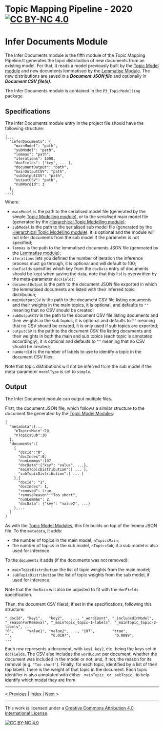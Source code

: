 # Topic Mapping Pipeline - 2020 [![CC BY-NC 4.0][cc-by-nc-shield]][cc-by-nc]
# Infer Documents Module

The Infer Documents module is the fifth module of the Topic Mapping Pipeline.It generates the topic distribution of new 
documents from an existing model. For that, it reads a model previously built by the 
[Topic Model module](ModelModule.md) and new documents lemmatised by the [Lemmatise Module](LemmatiseModule.md).
The new distributions are saved in a ***Document JSON file*** and optionally in ***Document CSV file(s)***.
 
The Infer Documents module is contained in the `P3_TopicModelling` package.

## Specifications

The Infer Documents module entry in the project file should have the following structure:
```json5
{...
  "inferDocuments": {
    "mainModel": "path",
    "subModel": "path",
    "lemmas": "path",
    "iterations": 1000,
    "docFields": ["key", ... ],
    "documentOutput": "path",
    "mainOutputCSV": "path",
    "subOutputCSV": "path",
    "outputCSV": "path",
    "numWordId": 3
  },
...}
```
Where:
- `mainModel` is the path to the serialised model file (generated by the simple [Topic Modelling module](ModelModule.md)),
or to the serialised main model file (generated by the [Hierarchical Topic Modelling module](ModelModule.md));
- `subModel` is the path to the serialised sub model file (generated by the
[Hierarchical Topic Modelling module](ModelModule.md)), it is optional and the module will not infer documents 
from the sub model if the parameter is not specified;
- `lemmas` is the path to the lemmatised documents JSON file (generated by the [Lemmatise module](LemmatiseModule.md));
- `iterations` lets you defined the number of iteration the inference process must go through, it is optional and will
default to 100;
- `docFields` specifies which key from the `docData` entry of documents should be kept when saving the data, note 
that this list is overwritten by the meta-parameter `docFields`;
- `documentOutput` is the path to the document JSON file exported in which the lemmatised documents are listed with
their inferred topic distribution;
- `mainOutputCSV` is the path to the document CSV file listing documents and their weights in the main topics, it
is optional, and defaults to `""` meaning that no CSV should be created;
- `subOutputCSV` is the path to the document CSV file listing documents and their weights in the sub topics, it is
optional and defaults to `""` meaning that no CSV should be created, it is only used if sub topics are exported;
- `outputCSV` is the path to the document CSV file listing documents and their weights in both the main and sub topics
(each topic is annotated accordingly), it is optional and defaults to `""` meaning that no CSV should be created;
- `numWordId` is the number of labels to use to identify a topic in the document CSV files.

Note that topic distributions will not be inferred from the sub model if the meta-parameter `modelType` is set to
`simple`.

## Output

The Infer Document module can output multiple files.

First, the document JSON file, which follows a similar structure to the document file generated by the
[Topic Model Modules](ModelModule.md):
```json5
{
  "metadata":{...
    "nTopicsMain":20,
    "nTopicsSub":30
  },
  "documents":[
    {
      "docId":"0",
      "docIndex":0,
      "numLemmas":107,
      "docData":{"key": "value", ...},
      "mainTopicDistribution":[ ... ],
      "subTopicDistribution":[ ... ]
    },{
      "docId": "1",
      "docIndex": 1,
      "removed": true,
      "removeReason":"Too short",
      "numLemmas": 2,
      "docData": {"key": "value2", ...}
    },...
  ]
}
```
As with the [Topic Model Modules](ModelModule.md), this file builds on top of the lemma JSON file. To the `metadata`, 
it adds:
- the number of topics in the main model, `nTopicsMain`;
- the number of topics in the sub model, `nTopicsSub`, if a sub model is also used for inference.

To the `documents` it adds (if the documents was not removed):
- `mainTopicDistribution` the list of topic weights from the main model;
- `subTopicDistribution` the list of topic weights from the sub model, if used for inference.

Note that the `docData` will also be adjusted to fit with the `docFields` specification.

Then, the document CSV file(s), if set in the specifications, following this structure:
```csv
"_docId", "key1",   "key2",   ..., "_wordCount", "_includedInModel", "_reasonForRemoval", "_mainTopic_topic-1-labels", "_mainTopic_topic-2-labels", ...
"0",      "value1", "value2", ..., "107",        "true",             "",                  "0.0197",                    "0.0099",                    ...
```
Each row represents a document, with `key1`, `key2`, etc. being the keys set in `docFields`. The CSV also includes the 
`wordCount` per document, whether the document was included in the model or not, and, if not, the reason for its 
removal (e.g. `"Too short"`). Finally, for each topic, identified by a list of their top labels, there is the weight of
that topic in the document. Each topic identifier is also annotated with either `_mainTopic_` or `_subTopic_` to help
identify which model they are from. 

---

[< Previous](ExportModule.md) | [Index](index.md) | [Next >](LabelIndexModule.md)

---
This work is licensed under a [Creative Commons Attribution 4.0 International
License][cc-by-nc].

[![CC BY-NC 4.0][cc-by-nc-image]][cc-by-nc]

[cc-by-nc]: http://creativecommons.org/licenses/by-nc/4.0/
[cc-by-nc-image]: https://i.creativecommons.org/l/by-nc/4.0/88x31.png
[cc-by-nc-shield]: https://img.shields.io/badge/License-CC%20BY--NC%204.0-lightgrey.svg
